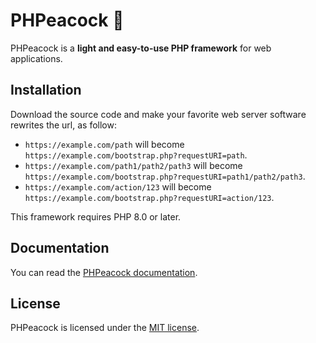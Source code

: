 # PHPeacock 🦚

PHPeacock is a **light and easy-to-use PHP framework** for web applications.

## Installation

Download the source code and make your favorite web server software rewrites the url, as follow:

* `https://example.com/path` will become `https://example.com/bootstrap.php?requestURI=path`.
* `https://example.com/path1/path2/path3` will become `https://example.com/bootstrap.php?requestURI=path1/path2/path3`.
* `https://example.com/action/123` will become `https://example.com/bootstrap.php?requestURI=action/123`.

This framework requires PHP 8.0 or later.

## Documentation

You can read the [PHPeacock documentation](docs/documentation.md).

## License

PHPeacock is licensed under the [MIT license](LICENSE).
